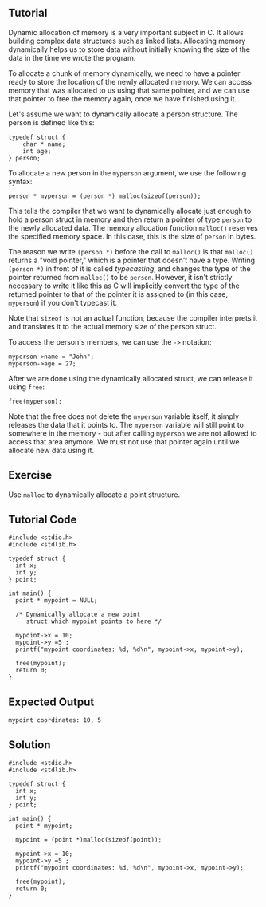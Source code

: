 Tutorial
--------

Dynamic allocation of memory is a very important subject in C. It allows building complex data structures such as linked lists. Allocating memory dynamically helps us to store data without initially knowing the size of the data in the time we wrote the program.

To allocate a chunk of memory dynamically, we need to have a pointer ready to store the location of the newly allocated memory. We can access memory that was allocated to us using that same pointer, and we can use that pointer to free the memory again, once we have finished using it.

Let's assume we want to dynamically allocate a person structure. The person is defined like this:

    typedef struct {
        char * name;
        int age;
    } person;

To allocate a new person in the `myperson` argument, we use the following syntax:

    person * myperson = (person *) malloc(sizeof(person));

This tells the compiler that we want to dynamically allocate just enough to hold a person struct in memory and then return a pointer of type `person` to the newly allocated data. The memory allocation function `malloc()` reserves the specified memory space. In this case, this is the size of `person` in bytes.

 The reason we write `(person *)` before the call to `malloc()` is that `malloc()` returns a "void pointer," which is a pointer that doesn't have a type. Writing `(person *)` in front of it is called *typecasting*, and changes the type of the pointer returned from `malloc()` to be `person`. However, it isn't strictly necessary to write it like this as C will implicitly convert the type of the returned pointer to that of the pointer it is assigned to (in this case, `myperson`) if you don't typecast it.

Note that `sizeof` is not an actual function, because the compiler interprets it and translates it to the actual memory size of the person struct.

To access the person's members, we can use the `->` notation:

    myperson->name = "John";
    myperson->age = 27;

After we are done using the dynamically allocated struct, we can release it using `free`:

    free(myperson);

Note that the free does not delete the `myperson` variable itself, it simply releases the data that it points to. The `myperson` variable will still point to somewhere in the memory - but after calling `myperson` we are not allowed to access that area anymore. We must not use that pointer again until we allocate new data using it.

Exercise
--------

Use `malloc` to dynamically allocate a point structure.

Tutorial Code
-------------

    #include <stdio.h>
    #include <stdlib.h>

    typedef struct {
      int x;
      int y;
    } point;

    int main() {
      point * mypoint = NULL;

      /* Dynamically allocate a new point
         struct which mypoint points to here */

      mypoint->x = 10;
      mypoint->y =5 ;
      printf("mypoint coordinates: %d, %d\n", mypoint->x, mypoint->y);

      free(mypoint);
      return 0;
    }

Expected Output
---------------

    mypoint coordinates: 10, 5

Solution
--------

    #include <stdio.h>
    #include <stdlib.h>

    typedef struct {
      int x;
      int y;
    } point;

    int main() {
      point * mypoint;

      mypoint = (point *)malloc(sizeof(point));

      mypoint->x = 10;
      mypoint->y =5 ;
      printf("mypoint coordinates: %d, %d\n", mypoint->x, mypoint->y);

      free(mypoint);
      return 0;
    }

